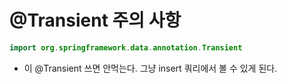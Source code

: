 # @Transient 주의 사항

```kotlin
import org.springframework.data.annotation.Transient
```

- 이 @Transient 쓰면 안먹는다. 그냥 insert 쿼리에서 볼 수 있게 된다.
